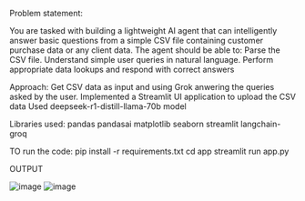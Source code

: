 Problem statement:

You are tasked with building a lightweight AI agent that can intelligently answer basic questions from a simple CSV file containing customer purchase data or any client data.
The agent should be able to:
Parse the CSV file.
Understand simple user queries in natural language.
Perform appropriate data lookups and respond with correct answers

Approach:
Get CSV data as input and using Grok anwering the queries asked by the user.
Implemented a Streamlit UI application to upload the CSV data 
Used deepseek-r1-distill-llama-70b model

Libraries used:
pandas 
pandasai
matplotlib
seaborn
streamlit
langchain-groq

TO run the code:
pip install -r requirements.txt
cd app
streamlit run app.py


OUTPUT

![image](https://github.com/user-attachments/assets/c64f04b7-6e8e-41e2-8d77-768fd462c001)
![image](https://github.com/user-attachments/assets/c68e2ed0-e751-41b6-9b79-0116fe077f68)
